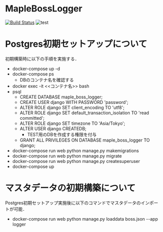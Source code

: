 # MapleBossLogger

[![Build Status](https://travis-ci.org/retore404/maple_boss_logger.svg?branch=develop)](https://travis-ci.org/retore404/maple_boss_logger)
![test](https://github.com/retore404/maple_boss_logger/workflows/test/badge.svg)

# Postgres初期セットアップについて

初期構築時に以下の手順を実施する．

- docker-compose up -d 
- docker-compose ps
    - DBのコンテナ名を確認する
- docker exec -it <<コンテナ名>> bash
- psql
    - CREATE DATABASE maple_boss_logger;
    - CREATE USER django WITH PASSWORD 'password';
    - ALTER ROLE django SET client_encoding TO 'utf8';
    - ALTER ROLE django SET default_transaction_isolation TO 'read committed';
    - ALTER ROLE django SET timezone TO 'Asia/Tokyo';
    - ALTER USER django CREATEDB;
        - TEST用のDBを作成する権限を付与
    - GRANT ALL PRIVILEGES ON DATABASE maple_boss_logger TO django;
- docker-compose run web python manage.py makemigrations
- docker-compose run web python manage.py migrate
- docker-compose run web python manage.py createsuperuser
- docker-compose up


# マスタデータの初期構築について

Postgres初期セットアップ実施後に以下のコマンドでマスタデータのインポートが可能．

- docker-compose run web python manage.py loaddata boss.json --app logger



